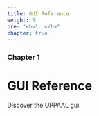 ```yaml
---
title: GUI Reference
weight: 5
pre: "<b>1. </b>"
chapter: true
---
```


### Chapter 1

# GUI Reference

Discover the UPPAAL gui.